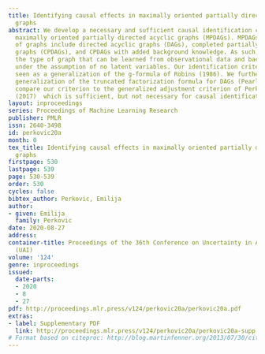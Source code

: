 ```yaml
---
title: Identifying causal effects in maximally oriented partially directed acyclic
  graphs
abstract: We develop a necessary and sufficient causal identification criterion for
  maximally oriented partially directed acyclic graphs (MPDAGs). MPDAGs as a class
  of graphs include directed acyclic graphs (DAGs), completed partially directed acyclic
  graphs (CPDAGs), and CPDAGs with added background knowledge. As such, they represent
  the type of graph that can be learned from observational data and background knowledge
  under the assumption of no latent variables. Our identification criterion can be
  seen as a generalization of the g-formula of Robins (1986). We further obtain a
  generalization of the truncated factorization formula for DAGs (Pearl, 2009) and
  compare our criterion to the generalized adjustment criterion of Perkovic et al.
  (2017)  which is sufficient, but not necessary for causal identification.
layout: inproceedings
series: Proceedings of Machine Learning Research
publisher: PMLR
issn: 2640-3498
id: perkovic20a
month: 0
tex_title: Identifying causal effects in maximally oriented partially directed acyclic
  graphs
firstpage: 530
lastpage: 539
page: 530-539
order: 530
cycles: false
bibtex_author: Perkovic, Emilija
author:
- given: Emilija
  family: Perkovic
date: 2020-08-27
address: 
container-title: Proceedings of the 36th Conference on Uncertainty in Artificial Intelligence
  (UAI)
volume: '124'
genre: inproceedings
issued:
  date-parts:
  - 2020
  - 8
  - 27
pdf: http://proceedings.mlr.press/v124/perkovic20a/perkovic20a.pdf
extras:
- label: Supplementary PDF
  link: http://proceedings.mlr.press/v124/perkovic20a/perkovic20a-supp.pdf
# Format based on citeproc: http://blog.martinfenner.org/2013/07/30/citeproc-yaml-for-bibliographies/
---
```

